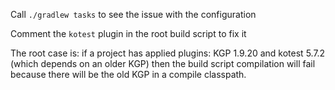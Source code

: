 Call `./gradlew tasks` to see the issue with the configuration

Comment the `kotest` plugin in the root build script to fix it

The root case is: if a project has applied plugins: KGP 1.9.20 and kotest 5.7.2 (which depends on an older KGP) then the build script compilation will fail because there will be the old KGP in a compile classpath.
